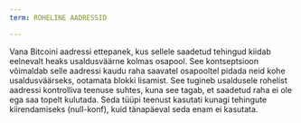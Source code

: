 ```yaml
---
term: ROHELINE AADRESSID

---
```

Vana Bitcoini aadressi ettepanek, kus sellele saadetud tehingud kiidab eelnevalt heaks usaldusväärne kolmas osapool. See kontseptsioon võimaldab selle aadressi kaudu raha saavatel osapooltel pidada neid kohe usaldusväärseks, ootamata blokki lisamist. See tugineb usaldusele rohelist aadressi kontrolliva teenuse suhtes, kuna see tagab, et saadetud raha ei ole ega saa topelt kulutada. Seda tüüpi teenust kasutati kunagi tehingute kiirendamiseks (null-konf), kuid tänapäeval seda enam ei kasutata.